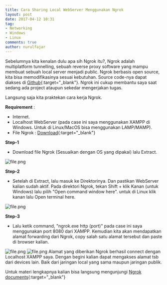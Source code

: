 ```yaml
---
title: Cara Sharing Local WebServer Menggunakan Ngrok
layout: post
date: 2017-04-12 10:31
tag:
- Networking
- Windows
- Linux
comments: true
author: nurulfajar
---
```


Sebelumnya kita kenalan dulu apa sih Ngrok itu?, Ngrok adalah multiplatform tunnelling, sebuah reverse proxy software yang mampu membuat sebuah local server menjadi public. Ngrok berbasis open source, kita bisa memodifikasinya sesuai kebutuhan. Source code-nya dapat diakses di [Github](https://github.com/inconshreveable/ngrok){:target="_blank"}.
Ngrok ini cukup membantu saya saat sedang ada project ataupun sekedar mengerjakan tugas.

Langsung saja kita praktekan cara kerja Ngrok.

**Requirement** :
- Internet.
- Localhost WebServer (pada case ini saya menggunakan XAMPP di Windows. Untuk di Linux/MacOS bisa menggunakan LAMP/MAMP).
- File Ngrok : [Download](https://ngrok.com/download){:target="_blank"}

**Step-1**
- Download file Ngrok (Sesuaikan dengan OS yang dipakai) lalu Extract.

![file.png]({{site.base}}/assets/images/ngrok/ngrok1.png)

**Step-2**
- Setelah di Extract, lalu masuk ke Direktorinya. Dan pastikan WebServer kalian sudah aktif.
Pada direktori Ngrok, tekan Shift + klik Kanan (untuk Windows) lalu pilih "Open command window here". untuk di Linux klik kanan lalu Open terminal here.

![file.png]({{site.baseurl}}/assets/images/ngrok/ngrok2.PNG)

**Step-3**
- Lalu ketik command, "ngrok.exe http (port)" pada case ini saya menggunakan port 8080 dari XAMPP. Kemudian kita akan mendapatkan alamat forwarding dari Ngrok, copy salah satu alamat tersebut dan paste di browser kalian.

![file.png]({{site.baseurl}}/assets/images/ngrok/ngrok3.png)
![file.png]({{site.baseurl}}/assets/images/ngrok/ngrok4.png)
Alamat yang diberikan Ngrok berhasil connect dengan Localhost XAMPP saya. Dengan begini kalian dapat mengakses alamat tsb dari devices lain. Baik dari jaringan local yang sama maupun jaringan publik.

Untuk materi lengkapnya kalian bisa langsung mengunjungi [Ngrok documents](https://ngrok.com/docs){:target="_blank"}
